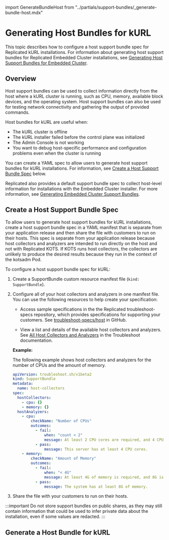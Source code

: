 import GenerateBundleHost from "../partials/support-bundles/_generate-bundle-host.mdx"

# Generating Host Bundles for kURL

This topic describes how to configure a host support bundle spec for Replicated kURL installations. For information about generating host support bundles for Replicated Embedded Cluster installations, see [Generating Host Support Bundles for Embedded Cluster](/vendor/support-bundle-embedded).

## Overview

Host support bundles can be used to collect information directly from the host where a kURL cluster is running, such as CPU, memory, available block devices, and the operating system. Host support bundles can also be used for testing network connectivity and gathering the output of provided commands.

Host bundles for kURL are useful when:
- The kURL cluster is offline
- The kURL installer failed before the control plane was initialized
- The Admin Console is not working
- You want to debug host-specific performance and configuration problems even when the cluster is running

You can create a YAML spec to allow users to generate host support bundles for kURL installations. For information, see [Create a Host Support Bundle Spec](#create-a-host-support-bundle-spec) below.

Replicated also provides a default support bundle spec to collect host-level information for installations with the Embedded Cluster installer. For more information, see [Generating Embedded Cluster Support Bundles](/vendor/support-bundle-embedded).

## Create a Host Support Bundle Spec

To allow users to generate host support bundles for kURL installations, create a host support bundle spec in a YAML manifest that is separate from your application release and then share the file with customers to run on their hosts. This spec is separate from your application release because host collectors and analyzers are intended to run directly on the host and not with Replicated KOTS. If KOTS runs host collectors, the collectors are unlikely to produce the desired results because they run in the context of the kotsadm Pod.

To configure a host support bundle spec for kURL:

1. Create a SupportBundle custom resource manifest file (`kind: SupportBundle`).

1. Configure all of your host collectors and analyzers in one manifest file. You can use the following resources to help create your specification:

    - Access sample specifications in the the Replicated troubleshoot-specs repository, which provides specifications for supporting your customers. See [troubleshoot-specs/host](https://github.com/replicatedhq/troubleshoot-specs/tree/main/host) in GitHub.

    - View a list and details of the available host collectors and analyzers. See [All Host Collectors and Analyzers](https://troubleshoot.sh/docs/host-collect-analyze/all/) in the Troubleshoot documentation.

    **Example:**

    The following example shows host collectors and analyzers for the number of CPUs and the amount of memory.

    ```yaml
    apiVersion: troubleshoot.sh/v1beta2
    kind: SupportBundle
    metadata:
      name: host-collectors
    spec:
      hostCollectors:
        - cpu: {}
        - memory: {}
      hostAnalyzers:
        - cpu:
            checkName: "Number of CPUs"
            outcomes:
              - fail:
                  when: "count < 2"
                  message: At least 2 CPU cores are required, and 4 CPU cores are recommended.
              - pass:
                  message: This server has at least 4 CPU cores.
        - memory:
            checkName: "Amount of Memory"
            outcomes:
              - fail:
                  when: "< 4G"
                  message: At least 4G of memory is required, and 8G is recommended.
              - pass:
                  message: The system has at least 8G of memory.
    ```

1. Share the file with your customers to run on their hosts.

:::important
Do not store support bundles on public shares, as they may still contain information that could be used to infer private data about the installation, even if some values are redacted.
:::

## Generate a Host Bundle for kURL

<GenerateBundleHost/>